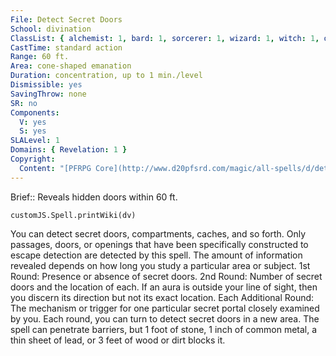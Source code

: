 ```yaml
---
File: Detect Secret Doors
School: divination
ClassList: { alchemist: 1, bard: 1, sorcerer: 1, wizard: 1, witch: 1, occultist: 1, psychic: 1, mesmerist: 1 }
CastTime: standard action
Range: 60 ft.
Area: cone-shaped emanation
Duration: concentration, up to 1 min./level
Dismissible: yes
SavingThrow: none
SR: no
Components:
  V: yes
  S: yes
SLALevel: 1
Domains: { Revelation: 1 }
Copyright:
  Content: "[PFRPG Core](http://www.d20pfsrd.com/magic/all-spells/d/detect-secret-doors)"
---
```

Brief:: Reveals hidden doors within 60 ft.

```dataviewjs
customJS.Spell.printWiki(dv)
```

You can detect secret doors, compartments, caches, and so forth. Only passages, doors, or openings that have been specifically constructed to escape detection are detected by this spell. The amount of information revealed depends on how long you study a particular area or subject. 1st Round: Presence or absence of secret doors. 2nd Round: Number of secret doors and the location of each. If an aura is outside your line of sight, then you discern its direction but not its exact location. Each Additional Round: The mechanism or trigger for one particular secret portal closely examined by you. Each round, you can turn to detect secret doors in a new area. The spell can penetrate barriers, but 1 foot of stone, 1 inch of common metal, a thin sheet of lead, or 3 feet of wood or dirt blocks it.

